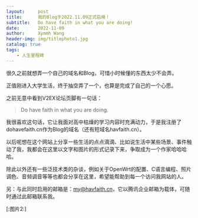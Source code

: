 ```yaml
---
layout:     post
title:      我的Blog于2022.11.09正式启用！
subtitle:   Do have faith in what you are doing!
date:       2022-11-09
author:     Xymmh Wang
header-img: img/titlephoto1.jpg
catalog: true
tags:
    - 人生里程碑
---
```


很久之前就想弄一个自己的域名和Blog，可惜小时候懂的东西太少不会弄。

正值刚进入大学生活，终于抽空弄了一个，也算是完成了自己的一个心愿。

之前无意中看到V2EX论坛页脚有一句话：

> Do have faith in what you are doing.

我很喜欢这句话，它让我面对高中枯燥的学习内容时充满动力，于是我注册了dohavefaith.cn作为Blog的域名（还有短域名havfaith.cn）。

以后呢想在这个网站上分享一些生活的点点滴滴、比如说生活中某些场景、事件触动了我，我都会在这里以文字和图片的形式记录下来，争取成为一个作家哈哈哈哈。

除此以外还有一些泛技术类的杂谈，例如关于OpenWrt的配置、C语言编程、照片调色、音频调音等等也都会分享在这里，希望能帮助到每一个访问我网站的人。

另：与此同时启用的邮箱是：my@havfaith.cn，它以腾讯企业邮箱为载体，可随时通过此邮箱联系我。

[:图片2:]
